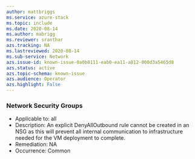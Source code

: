 ```yaml
--- 
author: mattbriggs
ms.service: azure-stack
ms.topic: include
ms.date: 2020-08-14
ms.author: mabrigg
ms.reviewer: sranthar
azs.tracking: NA
ms.lastreviewed: 2020-08-14
ms.sub-service: Network
azs.issue-id: known-issue-0a0b8111-eab0-ea11-a812-000d3a5465d8
azs.status: active
azs.topic-schema: known-issue
azs.audience: Operator
azs.highlight: False
--- 
```

### Network Security Groups

- Applicable to: all
- Description: An explicit DenyAllOutbound rule cannot be created in an NSG as this will prevent all internal communication to infrastructure needed for the VM deployment to complete. 
- Remediation: NA
- Occurrence: Common